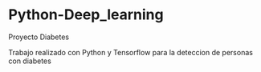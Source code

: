# Python-Deep_learning
Proyecto Diabetes

Trabajo realizado con Python y Tensorflow para la deteccion de personas con diabetes
